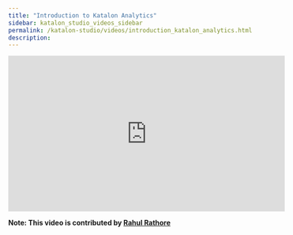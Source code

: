 ```yaml
---
title: "Introduction to Katalon Analytics"
sidebar: katalon_studio_videos_sidebar
permalink: /katalon-studio/videos/introduction_katalon_analytics.html
description: 
---
```

<iframe width="560" height="315" src="https://www.youtube.com/embed/RLcegPnQiPw" title="YouTube video player" frameborder="0" allow="accelerometer; autoplay; clipboard-write; encrypted-media; gyroscope; picture-in-picture" allowfullscreen></iframe>

**Note: This video is contributed by [Rahul Rathore](https://www.youtube.com/user/fluxay44)**